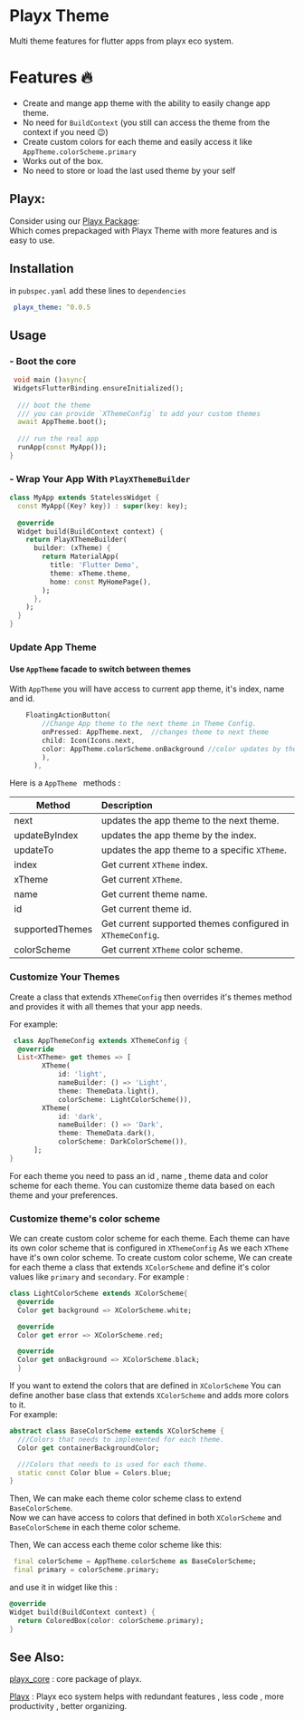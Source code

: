 # Playx Theme
Multi theme features for flutter apps from playx eco system.

# Features 🔥
- Create and mange app theme with the ability to easily change app theme.
- No need for `BuildContext` (you still can access the theme from the context if you need 😉)
- Create custom colors for each theme and easily access it like `AppTheme.colorScheme.primary`
- Works out of the box.
- No need to store or load the last used theme by your self

## Playx:
Consider using our [Playx Package](https://pub.dev/packages/playx):  
Which comes prepackaged with Playx Theme with more features and is easy to use.

## Installation

in `pubspec.yaml` add these lines to `dependencies`

```yaml
 playx_theme: ^0.0.5  
```   

## Usage
### - Boot the core

```dart  
 void main ()async{  
 WidgetsFlutterBinding.ensureInitialized();  
   
  /// boot the theme  
  /// you can provide `XThemeConfig` to add your custom themes  
  await AppTheme.boot();  
  
  /// run the real app  
  runApp(const MyApp());  
}  
```  

###  - Wrap Your App With `PlayXThemeBuilder`

```dart  
class MyApp extends StatelessWidget {  
  const MyApp({Key? key}) : super(key: key);  
  
  @override  
  Widget build(BuildContext context) {  
    return PlayXThemeBuilder(  
      builder: (xTheme) {  
        return MaterialApp(  
          title: 'Flutter Demo',  
          theme: xTheme.theme,  
          home: const MyHomePage(),  
        );  
      },  
    );  
  }  
}  
```  
### Update App Theme

#### Use `AppTheme` facade to switch between themes
With `AppTheme` you will have access to current app theme, it's index, name and id.

```dart   
    FloatingActionButton(  
        //Change App theme to the next theme in Theme Config.  
        onPressed: AppTheme.next,  //changes theme to next theme
        child: Icon(Icons.next,  
        color: AppTheme.colorScheme.onBackground //color updates by theme.  
        ),  
      ),  
```  
Here is a ``AppTheme `` methods :

| Method           | Description                                                |
| -----------      | :--------------------------------------------------------  |
| next             | updates the app theme to the next theme.                   |
| updateByIndex    | updates the app theme by the index.                        |
| updateTo         | updates the app theme to a specific `XTheme`.              |
| index            | Get current `XTheme` index.                                |
| xTheme           | Get current `XTheme`.                                      | 
| name             | Get current theme name.                                    |
| id               | Get current theme id.                                      |
| supportedThemes  | Get current supported themes configured in `XThemeConfig`. |
| colorScheme      | Get current `XTheme` color scheme.                         |

### Customize Your Themes
Create a class that extends ``XThemeConfig`` then overrides it's themes method and provides it with all themes that your app needs.

For example:
```dart
 class AppThemeConfig extends XThemeConfig {
  @override
  List<XTheme> get themes => [
        XTheme(
            id: 'light',
            nameBuilder: () => 'Light',
            theme: ThemeData.light(),
            colorScheme: LightColorScheme()),
        XTheme(
            id: 'dark',
            nameBuilder: () => 'Dark',
            theme: ThemeData.dark(),
            colorScheme: DarkColorScheme()),
      ];
}
```
For each theme you need to pass an id , name , theme data and color scheme  for each theme.
You can customize theme data based on each theme and your preferences.

### Customize theme's color scheme
We can create custom color scheme for each theme.
Each theme can have its own color scheme that is configured in `XThemeConfig`
As we each `XTheme` have it's own color scheme.
To create custom color scheme, We can create for each theme a class that extends `XColorScheme`
and define it's color values like `primary` and `secondary`.
For example :
```dart
class LightColorScheme extends XColorScheme{
  @override
  Color get background => XColorScheme.white;

  @override
  Color get error => XColorScheme.red;

  @override
  Color get onBackground => XColorScheme.black;
  }
  ```

If you want to extend the colors that are defined in `XColorScheme`
You can define another base class that extends `XColorScheme`  and adds more colors to it.  
For example:
```dart
abstract class BaseColorScheme extends XColorScheme {
  ///Colors that needs to implemented for each theme.
  Color get containerBackgroundColor;

  ///Colors that needs to is used for each theme.
  static const Color blue = Colors.blue;
}
```

Then, We can make each theme color scheme class to extend  `BaseColorScheme`.  
Now we can have access to colors that defined in both  `XColorScheme`  and  `BaseColorScheme` in each theme color scheme.

Then, We can access each theme color scheme like this:
 ```dart  
  final colorScheme = AppTheme.colorScheme as BaseColorScheme;  
  final primary = colorScheme.primary;  
  ```

and use it in widget like this :
  ```dart
  @override
  Widget build(BuildContext context) {
    return ColoredBox(color: colorScheme.primary);
  }
```



## See Also:
[playx_core](https://pub.dev/packages/playx_core) : core package of playx.

[Playx](https://pub.dev/packages/playx) : Playx eco system helps with redundant features , less code , more productivity , better organizing.